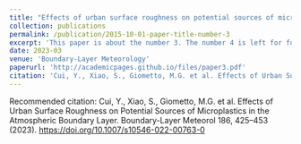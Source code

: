 ```yaml
---
title: "Effects of urban surface roughness on potential sources of microplastics in the atmospheric boundary layer"
collection: publications
permalink: /publication/2015-10-01-paper-title-number-3
excerpt: 'This paper is about the number 3. The number 4 is left for future work.'
date: 2023-03
venue: 'Boundary-Layer Meteorology'
paperurl: 'http://academicpages.github.io/files/paper3.pdf'
citation: 'Cui, Y., Xiao, S., Giometto, M.G. et al. Effects of Urban Surface Roughness on Potential Sources of Microplastics in the Atmospheric Boundary Layer. Boundary-Layer Meteorol 186, 425–453 (2023). https://doi.org/10.1007/s10546-022-00763-0'
---
```


Recommended citation: Cui, Y., Xiao, S., Giometto, M.G. et al. Effects of Urban Surface Roughness on Potential Sources of Microplastics in the Atmospheric Boundary Layer. Boundary-Layer Meteorol 186, 425–453 (2023). https://doi.org/10.1007/s10546-022-00763-0

